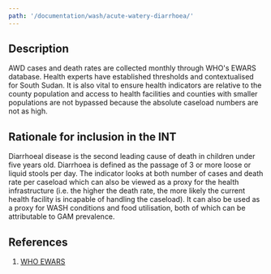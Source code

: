 ```yaml
---
path: '/documentation/wash/acute-watery-diarrhoea/'
---
```


## Description

AWD cases and death rates are collected monthly through WHO's EWARS database. Health experts have established thresholds and contextualised for South Sudan. It is also vital to ensure health indicators are relative to the county population and access to health facilities and counties with smaller populations are not bypassed because the absolute caseload numbers are not as high.

## Rationale for inclusion in the INT

Diarrhoeal disease is the second leading cause of death in children under five years old. Diarrhoea is defined as the passage of 3 or more loose or liquid stools per day. The indicator looks at both number of cases and death rate per caseload which can also be viewed as a proxy for the health infrastructure (i.e. the higher the death rate, the more likely the current health facility is incapable of handling the caseload). It can also be used as a proxy for WASH conditions and food utilisation, both of which can be attributable to GAM prevalence.

## References

1. [WHO EWARS](https://www.who.int/emergencies/kits/ewars/en/)

